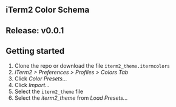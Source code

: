 ## iTerm2 Color Schema

## Release: v0.0.1

## Getting started

1. Clone the repo or download the file `iterm2_theme.itermcolors`
2. *iTerm2 > Preferences > Profiles > Colors Tab*
3. Click *Color Presets...*
4. Click *Import...*
5. Select the `iterm2_theme` file
5. Select the *iterm2_theme* from *Load Presets...*



